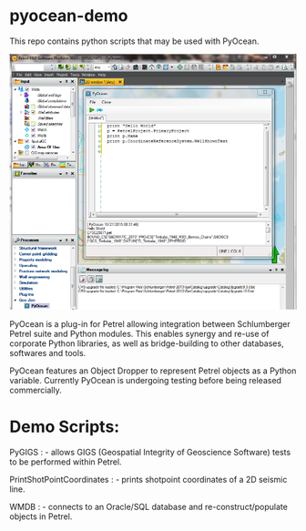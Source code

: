 # pyocean-demo
This repo contains python scripts that may be used with PyOcean.

![PyOcean](/PyOcean.png)

PyOcean is a plug-in for Petrel allowing integration between Schlumberger Petrel suite and Python modules.
This enables synergy and re-use of corporate Python libraries, as well as bridge-building to other databases, softwares and tools.

PyOcean features an Object Dropper to represent Petrel objects as a Python variable. Currently PyOcean is undergoing testing before being released commercially.

Demo Scripts:
=============
PyGIGS                    : - allows GIGS (Geospatial Integrity of Geoscience Software) tests to be performed within Petrel.

PrintShotPointCoordinates : - prints shotpoint coordinates of a 2D seismic line.

WMDB                      : - connects to an Oracle/SQL database and re-construct/populate objects in Petrel.
